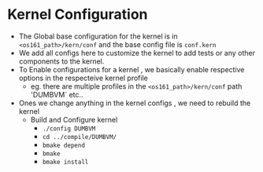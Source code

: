 # Kernel Configuration

- The Global base configuration for the kernel is in `<os161_path>/kern/conf` and the base config file is `conf.kern`
- We add all configs here to customize the kernel to add tests or any other components to the kernel.
- To Enable configurations for a kernel , we basically enable respective options in the respecteive kernel profile
    - eg. there are multiple profiles in the `<os161_path>/kern/conf` path 'DUMBVM` etc..
- Ones we change anything in the kernel configs , we need to rebuild the kernel
    - Build and Configure kernel
        - `./config DUMBVM`
        - `cd ../compile/DUMBVM/`
        - `bmake depend`
        - `bmake`
        - `bmake install`
